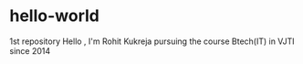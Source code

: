 # hello-world
1st repository
Hello , I'm Rohit Kukreja pursuing the course Btech(IT) in VJTI since 2014
